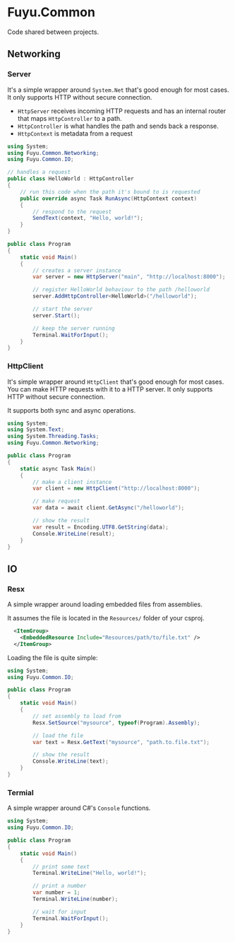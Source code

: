 # Fuyu.Common

Code shared between projects.

## Networking

### Server

It's a simple wrapper around `System.Net` that's good
enough for most cases. It only supports HTTP without secure connection.

- `HttpServer` receives incoming HTTP requests and has an internal router that
maps `HttpController` to a path.
- `HttpController` is what handles the path and sends back a response.
- `HttpContext` is metadata from a request

```cs
using System;
using Fuyu.Common.Networking;
using Fuyu.Common.IO;

// handles a request
public class HelloWorld : HttpController
{
    // run this code when the path it's bound to is requested
    public override async Task RunAsync(HttpContext context)
    {
        // respond to the request
        SendText(context, "Hello, world!");
    }
}

public class Program
{
    static void Main()
    {
        // creates a server instance
        var server = new HttpServer("main", "http://localhost:8000");

        // register HelloWorld behaviour to the path /helloworld
        server.AddHttpController<HelloWorld>("/helloworld");

        // start the server
        server.Start();

        // keep the server running
        Terminal.WaitForInput();
    }
}
```

### HttpClient

It's simple wrapper around `HttpClient` that's good enough for most cases. You
can make HTTP requests with it to a HTTP server. It only supports HTTP without
secure connection.

It supports both sync and async operations.

```cs
using System;
using System.Text;
using System.Threading.Tasks;
using Fuyu.Common.Networking;

public class Program
{
    static async Task Main()
    {
        // make a client instance
        var client = new HttpClient("http://localhost:8000");

        // make request
        var data = await client.GetAsync("/helloworld");

        // show the result
        var result = Encoding.UTF8.GetString(data);
        Console.WriteLine(result);
    }
}
```

## IO

### Resx

A simple wrapper around loading embedded files from assemblies.

It assumes the file is located in the `Resources/` folder of your csproj.

```xml
  <ItemGroup>
    <EmbeddedResource Include="Resources/path/to/file.txt" />
  </ItemGroup>
```

Loading the file is quite simple:

```cs
using System;
using Fuyu.Common.IO;

public class Program
{
    static void Main()
    {
        // set assembly to load from
        Resx.SetSource("mysource", typeof(Program).Assembly);

        // load the file
        var text = Resx.GetText("mysource", "path.to.file.txt");

        // show the result
        Console.WriteLine(text);
    }
}
```

### Termial

A simple wrapper around C#'s `Console` functions.

```cs
using System;
using Fuyu.Common.IO;

public class Program
{
    static void Main()
    {
        // print some text
        Terminal.WriteLine("Hello, world!");

        // print a number
        var number = 1;
        Terminal.WriteLine(number);

        // wait for input
        Terminal.WaitForInput();
    }
}
```